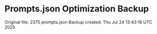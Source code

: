 # Prompts.json Optimization Backup
Original file: 2375 prompts.json
Backup created: Thu Jul 24 13:43:16 UTC 2025
